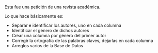 Esta fue una petición de una revista académica.

Lo que hace básicamente es:
- Separar e identificar los autores, uno en cada columna
- Identificar el género de dichos autores
- Crear una columna por género del primer autor
- Corregir la ortografía de las palabras claves, dejarlas en cada columna
- Arreglos varios de la Base de Datos
